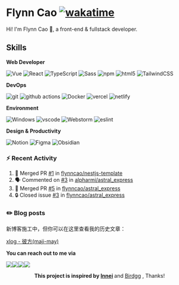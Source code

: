 # Flynn Cao [![wakatime](https://wakatime.com/badge/user/c83afdda-c313-4c6d-8685-537ee52e9da8.svg)](https://wakatime.com/@c83afdda-c313-4c6d-8685-537ee52e9da8)

Hi! I'm Flynn Cao 👋, a front-end & fullstack developer.

## Skills
**Web Developer**

<p>
 <img alt="Vue" src="https://img.shields.io/badge/Vue.js-35495E?style=flat-square&logo=vue.js&logoColor=4FC08D" />
  <img alt="React" src="https://img.shields.io/badge/-React-45b8d8?style=flat-square&logo=react&logoColor=white" />
  <img alt="TypeScript"
    src="https://img.shields.io/badge/-TypeScript-007ACC?style=flat-square&logo=typescript&logoColor=white" />
  <img alt="Sass" src="https://img.shields.io/badge/-Sass-CC6699?style=flat-square&logo=sass&logoColor=white" />
  <img alt="npm" src="https://img.shields.io/badge/-NPM-CB3837?style=flat-square&logo=npm&logoColor=white" />
  <img alt="html5" src="https://img.shields.io/badge/-HTML5-E34F26?style=flat-square&logo=html5&logoColor=white" />
  <img alt="TailwindCSS"
    src="https://img.shields.io/badge/-tailwindcss-50B3D0?style=flat-square&logo=tailwindcss&logoColor=white" />
</p>

**DevOps**

<p>
  <img alt="git" src="https://img.shields.io/badge/-Git-F05032?style=flat-square&logo=git&logoColor=white" />
  <img alt="github actions"
    src="https://img.shields.io/badge/-Github_Actions-2088FF?style=flat-square&logo=github-actions&logoColor=white" />
  <img alt="Docker" src="https://img.shields.io/badge/-Docker-46a2f1?style=flat-square&logo=docker&logoColor=white" />
	<img alt="vercel" src="https://img.shields.io/badge/Vercel-000000?flat-square&logo=vercel&logoColor=white"/>
	<img alt="netlify" src="https://img.shields.io/badge/Netlify-00C7B7?style=flat-square&logo=netlify&logoColor=white"/>
</p>

**Environment**

<p>
  <img alt="Windows" src="https://img.shields.io/badge/Windows-0078D6?style=flat-square&logo=windows&logoColor=white" />
  <img alt="vscode" src="https://img.shields.io/badge/Visual%20Studio%20Code-blue?style=flat-square&logo=visual-studio-code&logoColor=ffffff" />
  <img alt="Webstorm" src="https://img.shields.io/badge/WebStorm-000000?style=flat-square&logo=WebStorm&logoColor=white" />
 <img alt="eslint" src="https://img.shields.io/badge/eslint-3A33D1?style=flat-square&logo=eslint&logoColor=white" />

</p>

**Design & Productivity**
<p>
<img alt="Notion" src="https://img.shields.io/badge/Notion-000000?style=flat-square&logo=notion&logoColor=white"/>
<img alt="Figma" src="https://img.shields.io/badge/Figma-F24E1E?style=flat-square&logo=figma&logoColor=white"/>
<img alt="Obsidian" src="https://img.shields.io/badge/Obsidian-%23483699.svg?style=flat-square&logo=obsidian&logoColor=white"/>

</p>



### :zap: Recent Activity

<!--START_SECTION:activity-->
1. 🎉 Merged PR [#1](https://github.com/flynncao/nestjs-template/pull/1) in [flynncao/nestjs-template](https://github.com/flynncao/nestjs-template)
2. 🗣 Commented on [#3](https://github.com/alpharmi/astral_express/issues/3#issuecomment-1688866523) in [alpharmi/astral_express](https://github.com/alpharmi/astral_express)
3. 🎉 Merged PR [#5](https://github.com/flynncao/astral_express/pull/5) in [flynncao/astral_express](https://github.com/flynncao/astral_express)
4. 🔒 Closed issue [#3](https://github.com/flynncao/astral_express/issues/3) in [flynncao/astral_express](https://github.com/flynncao/astral_express)
<!--END_SECTION:activity-->

### ✏️ Blog posts

新博客施工中，但你可以在这里查看我的历史文章：

[xlog - 彼方(maji-may)](https://www.flynncao.me/)

 
 **You can reach out to me via**


 <p style="display:flex">
<a href="https://t.me/flynncao/"><img src="https://img.shields.io/badge/Telegram-2CA5E0?style=for-the-badge&logo=telegram&logoColor=white"/></a>
<a href="https://discord.gg/v2bzdj7j"><img src="https://img.shields.io/badge/Discord-7289DA?style=for-the-badge&logo=discord&logoColor=white"/></a>
<a href="https://steamcommunity.com/id/flynncao" target="blank"><img src="https://img.shields.io/badge/Steam-000000?style=for-the-badge&logo=steam&logoColor=white"/></a>
<a href="https://open.spotify.com/user/31yq55jcmnkkkuhe4irsa7kphjoy" target="blank"><img src="https://img.shields.io/badge/Spotify-1ED760?&style=for-the-badge&logo=spotify&logoColor=white"></img></a>
</p>
<p align=center><strong>This project is inspired by <a href="https://github.com/innei" target="_blank">Innei</a> </strong> and  <a href="https://github.com/birdgg" target="_blank">Birdgg</a> </strong>, Thanks!</>


<!-- <a href="#"><img src="https://img.shields.io/badge/WeChat-07C160?style=for-the-badge&logo=wechat&logoColor=white"/></a> -->


<!-- <a href="https://twitter.com/real_flynncao" target="_blank"><img alt="Twitter" src="https://img.shields.io/badge/twitter-%231DA1F2.svg?&style=for-the-badge&logo=twitter&logoColor=white"></a> -->









